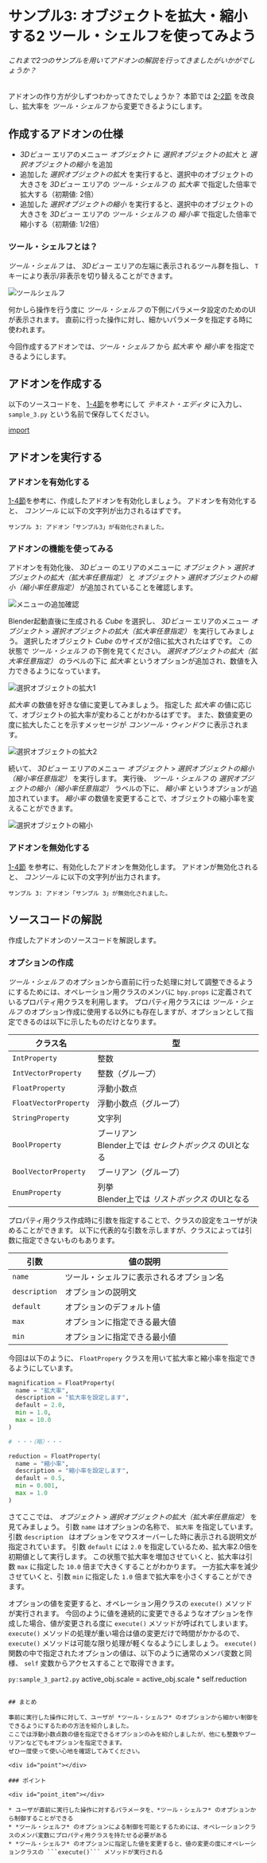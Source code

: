 <div id="sect_title_img_1_1"></div>

<div id="sect_title_text"></div>

# サンプル3: オブジェクトを拡大・縮小する2 ツール・シェルフを使ってみよう

<div id="preface"></div>

###### これまで2つのサンプルを用いてアドオンの解説を行ってきましたがいかがでしょうか？
アドオンの作り方が少しずつわかってきたでしょうか？
本節では [2-2節](02_Sample_2_Scaling_object_1.md) を改良し、拡大率を *ツール・シェルフ* から変更できるようにします。

## 作成するアドオンの仕様

* *3Dビュー* エリアのメニュー *オブジェクト* に *選択オブジェクトの拡大* と *選択オブジェクトの縮小* を追加
* 追加した *選択オブジェクトの拡大* を実行すると、選択中のオブジェクトの大きさを *3Dビュー* エリアの *ツール・シェルフ* の *拡大率* で指定した倍率で拡大する（初期値: 2倍）
* 追加した *選択オブジェクトの縮小* を実行すると、選択中のオブジェクトの大きさを *3Dビュー* エリアの *ツール・シェルフ* の *縮小率* で指定した倍率で縮小する（初期値: 1/2倍）

### ツール・シェルフとは？

*ツール・シェルフ* は、 *3Dビュー* エリアの左端に表示されるツール群を指し、 ```T``` キーにより表示/非表示を切り替えることができます。

![ツールシェルフ](https://dl.dropboxusercontent.com/s/ys4r22wz8lvimpn/tool-shelf.png "ツールシェルフ")

何かしら操作を行う度に *ツール・シェルフ* の下側にパラメータ設定のためのUIが表示されます。
直前に行った操作に対し、細かいパラメータを指定する時に使われます。

今回作成するアドオンでは、*ツール・シェルフ* から *拡大率* や *縮小率* を指定できるようにします。

## アドオンを作成する

以下のソースコードを、 [1-4節](../chapter_01/04_Install_own_Add-on.md)を参考にして *テキスト・エディタ* に入力し、 ```sample_3.py``` という名前で保存してください。

[import](../../sample/src/chapter_02/sample_3.py)

## アドオンを実行する

### アドオンを有効化する

[1-4節](../chapter_01/04_Install_own_Add-on.md)を参考に、作成したアドオンを有効化しましょう。
アドオンを有効化すると、 *コンソール* に以下の文字列が出力されるはずです。

```shell-session
サンプル 3: アドオン「サンプル3」が有効化されました。
```

### アドオンの機能を使ってみる

アドオンを有効化後、 *3Dビュー* のエリアのメニューに *オブジェクト* > *選択オブジェクトの拡大（拡大率任意指定）* と *オブジェクト* > *選択オブジェクトの縮小（縮小率任意指定）* が追加されていることを確認します。

![メニューの追加確認](https://dl.dropboxusercontent.com/s/e97r8hbr4kxr8ef/use_add-on_1.png "メニューの追加確認")

Blender起動直後に生成される *Cube* を選択し、 *3Dビュー* エリアのメニュー *オブジェクト* > *選択オブジェクトの拡大（拡大率任意指定）* を実行してみましょう。
選択したオブジェクト *Cube* のサイズが2倍に拡大されたはずです。
この状態で *ツール・シェルフ* の下側を見てください。
*選択オブジェクトの拡大（拡大率任意指定）* のラベルの下に *拡大率* というオプションが追加され、数値を入力できるようになっています。

![選択オブジェクトの拡大1](https://dl.dropboxusercontent.com/s/q989u68qznr9j10/use_add-on_2.png "選択オブジェクトの拡大1")

*拡大率* の数値を好きな値に変更してみましょう。
指定した *拡大率* の値に応じて、オブジェクトの拡大率が変わることがわかるはずです。
また、数値変更の度に拡大したことを示すメッセージが *コンソール・ウィンドウ* に表示されます。

![選択オブジェクトの拡大2](https://dl.dropboxusercontent.com/s/nvtlavprah8elk5/use_add-on_3.png "選択オブジェクトの拡大2")

続いて、 *3Dビュー* エリアのメニュー *オブジェクト* > *選択オブジェクトの縮小（縮小率任意指定）* を実行します。
実行後、 *ツール・シェルフ* の *選択オブジェクトの縮小（縮小率任意指定）* ラベルの下に、 *縮小率* というオプションが追加されています。
*縮小率* の数値を変更することで、オブジェクトの縮小率を変えることができます。

![選択オブジェクトの縮小](https://dl.dropboxusercontent.com/s/yiktzp7fbujdumn/use-add-on_4.png "選択オブジェクトの縮小")

### アドオンを無効化する

[1-4節](../chapter_01/04_Install_own_Add-on.md) を参考に、有効化したアドオンを無効化します。
アドオンが無効化されると、 *コンソール* に以下の文字列が出力されます。

```shell-session
サンプル 3: アドオン「サンプル 3」が無効化されました。
```

## ソースコードの解説

作成したアドオンのソースコードを解説します。

### オプションの作成

*ツール・シェルフ* のオプションから直前に行った処理に対して調整できるようにするためには、オペレーション用クラスのメンバに ```bpy.props``` に定義されているプロパティ用クラスを利用します。
プロパティ用クラスには *ツール・シェルフ* のオプション作成に使用する以外にも存在しますが、オプションとして指定できるのは以下に示したものだけとなります。

|クラス名|型|
|---|---|
|```IntProperty```|整数|
|```IntVectorProperty```|整数（グループ）|
|```FloatProperty```|浮動小数点|
|```FloatVectorProperty```|浮動小数点（グループ）|
|```StringProperty```|文字列|
|```BoolProperty```|ブーリアン <br> Blender上では *セレクトボックス* のUIとなる|
|```BoolVectorProperty```|ブーリアン（グループ）|
|```EnumProperty```|列挙 <br> Blender上では *リストボックス* のUIとなる|

プロパティ用クラス作成時に引数を指定することで、クラスの設定をユーザが決めることができます。
以下に代表的な引数を示しますが、クラスによっては引数に指定できないものもあります。

|引数|値の説明|
|---|---|
|```name```|ツール・シェルフに表示されるオプション名|
|```description```|オプションの説明文|
|```default```|オプションのデフォルト値|
|```max```|オプションに指定できる最大値|
|```min```|オプションに指定できる最小値|

今回は以下のように、 ```FloatPropery``` クラスを用いて拡大率と縮小率を指定できるようにしています。

```python:sample_3_part1.py
magnification = FloatProperty(
  name = "拡大率",
  description = "拡大率を設定します",
  default = 2.0,
  min = 1.0,
  max = 10.0
)

# ・・・（略）・・・

reduction = FloatProperty(
  name = "縮小率",
  description = "縮小率を設定します",
  default = 0.5,
  min = 0.001,
  max = 1.0
)
```

さてここでは、 *オブジェクト* > *選択オブジェクトの拡大（拡大率任意指定）* を見てみましょう。
引数 ```name``` はオプションの名称で、 ```拡大率``` を指定しています。
引数 ```description ``` はオプションをマウスオーバーした時に表示される説明文が指定されています。
引数 ```default``` には ```2.0``` を指定しているため、拡大率2.0倍を初期値として実行します。
この状態で拡大率を増加させていくと、拡大率は引数 ```max``` に指定した ```10.0``` 倍まで大きくすることがわかります。
一方拡大率を減少させていくと、引数 ```min``` に指定した ```1.0``` 倍まで拡大率を小さくすることができます。

オプションの値を変更すると、オペレーション用クラスの ```execute()``` メソッドが実行されます。
今回のように値を連続的に変更できるようなオプションを作成した場合、値が変更される度に ```execute()``` メソッドが呼ばれてしまいます。
```execute()``` メソッドの処理が重い場合は値の変更だけで時間がかかるので、 ```execute()``` メソッドは可能な限り処理が軽くなるようにしましょう。
```execute()``` 関数の中で指定されたオプションの値は、以下のように通常のメンバ変数と同様、 ```self``` 変数からアクセスすることで取得できます。

```py:sample_3_part2.py```
        active_obj.scale = active_obj.scale * self.reduction
```

## まとめ

事前に実行した操作に対して、ユーザが *ツール・シェルフ* のオプションから細かい制御をできるようにするための方法を紹介しました。
ここでは浮動小数点数の値を指定できるオプションのみを紹介しましたが、他にも整数やブーリアンなどでもオプションを指定できます。
ぜひ一度使って使い心地を確認してみてください。

<div id="point"></div>

### ポイント

<div id="point_item"></div>

* ユーザが直前に実行した操作に対するパラメータを、*ツール・シェルフ* のオプションから制御することができる
* *ツール・シェルフ* のオプションによる制御を可能とするためには、オペレーションクラスのメンバ変数にプロパティ用クラスを持たせる必要がある
* *ツール・シェルフ* のオプションに指定した値を変更すると、値の変更の度にオペレーションクラスの ```execute()``` メソッドが実行される

